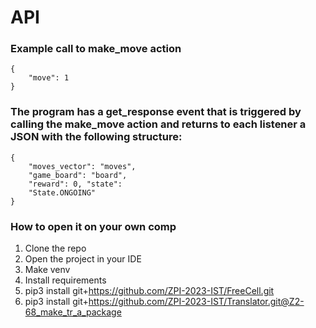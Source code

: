 # API

### Example call to make_move action

    {
        "move": 1
    }

### The program has a get_response event that is triggered by calling the make_move action and returns to each listener a JSON with the following structure:
    {
        "moves_vector": "moves",
        "game_board": "board", 
        "reward": 0, "state": 
        "State.ONGOING"
    }

### How to open it on your own comp
1. Clone the repo
2. Open the project in your IDE
3. Make venv
4. Install requirements
5. pip3 install git+https://github.com/ZPI-2023-IST/FreeCell.git
6. pip3 install git+https://github.com/ZPI-2023-IST/Translator.git@Z2-68_make_tr_a_package